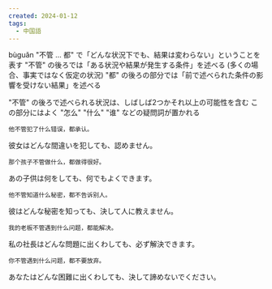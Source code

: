 ```yaml
---
created: 2024-01-12
tags:
  - 中国語
---
```

bùguǎn
"不管 … 都" で「どんな状況下でも、結果は変わらない」ということを表す
"不管" の後ろでは「ある状況や結果が発生する条件」を述べる (多くの場合、事実ではなく仮定の状況)
"都" の後ろの部分では「前で述べられた条件の影響を受けない結果」を述べる

"不管" の後ろで述べられる状況は、しばしば2つかそれ以上の可能性を含む
この部分にはよく "怎么" "什么" "谁" などの疑問詞が置かれる
```zh-cn
他不管犯了什么错误，都承认。
```
彼女はどんな間違いを犯しても、認めません。
```zh-cn
那个孩子不管做什么，都做得很好。
```
あの子供は何をしても、何でもよくできます。
```zh-cn
他不管知道什么秘密，都不告诉别人。
```
彼はどんな秘密を知っても、決して人に教えません。
```zh-cn
我的老板不管遇到什么问题，都能解决。
```
私の社長はどんな問題に出くわしても、必ず解決できます。
```zh-cn
你不管遇到什么问题，都不要放弃。
```
あなたはどんな困難に出くわしても、決して諦めないでください。
